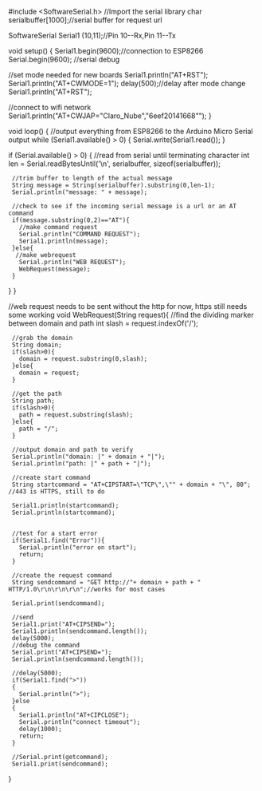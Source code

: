 #include  <SoftwareSerial.h> //Import the serial library
char serialbuffer[1000];//serial buffer for request url

SoftwareSerial Serial1 (10,11);//Pin 10--Rx,Pin 11--Tx

void setup()
{
  Serial1.begin(9600);//connection to ESP8266
  Serial.begin(9600); //serial debug
  
  
  //set mode needed for new boards
  Serial1.println("AT+RST");
  Serial1.println("AT+CWMODE=1");
  delay(500);//delay after mode change
  Serial1.println("AT+RST");
  
  //connect to wifi network
  Serial1.println("AT+CWJAP=\"Claro_Nube\",\"6eef20141668\"");
}

void loop()
{
  //output everything from ESP8266 to the Arduino Micro Serial output
  while (Serial1.available() > 0) {
    Serial.write(Serial1.read());
  }
  
  if (Serial.available() > 0) {
     //read from serial until terminating character
     int len = Serial.readBytesUntil('\n', serialbuffer, sizeof(serialbuffer));
  
     //trim buffer to length of the actual message
     String message = String(serialbuffer).substring(0,len-1);
     Serial.println("message: " + message);
 
     //check to see if the incoming serial message is a url or an AT command
     if(message.substring(0,2)=="AT"){
       //make command request
       Serial.println("COMMAND REQUEST");
       Serial1.println(message); 
     }else{
      //make webrequest
       Serial.println("WEB REQUEST");
       WebRequest(message);
     }
  }
}

//web request needs to be sent without the http for now, https still needs some working
void WebRequest(String request){
 //find the dividing marker between domain and path
     int slash = request.indexOf('/');
     
     //grab the domain
     String domain;
     if(slash>0){  
       domain = request.substring(0,slash);
     }else{
       domain = request;
     }

     //get the path
     String path;
     if(slash>0){  
       path = request.substring(slash);   
     }else{
       path = "/";          
     }
     
     //output domain and path to verify
     Serial.println("domain: |" + domain + "|");
     Serial.println("path: |" + path + "|");     
     
     //create start command
     String startcommand = "AT+CIPSTART=\"TCP\",\"" + domain + "\", 80"; //443 is HTTPS, still to do
     
     Serial1.println(startcommand);
     Serial.println(startcommand);
     
     
     //test for a start error
     if(Serial1.find("Error")){
       Serial.println("error on start");
       return;
     }
     
     //create the request command
     String sendcommand = "GET http://"+ domain + path + " HTTP/1.0\r\n\r\n\r\n";//works for most cases
     
     Serial.print(sendcommand);
     
     //send 
     Serial1.print("AT+CIPSEND=");
     Serial1.println(sendcommand.length());
     delay(5000);
     //debug the command
     Serial.print("AT+CIPSEND=");
     Serial.println(sendcommand.length());
     
     //delay(5000);
     if(Serial1.find(">"))
     {
       Serial.println(">");
     }else
     {
       Serial1.println("AT+CIPCLOSE");
       Serial.println("connect timeout");
       delay(1000);
       return;
     }
     
     //Serial.print(getcommand);
     Serial1.print(sendcommand); 
}
